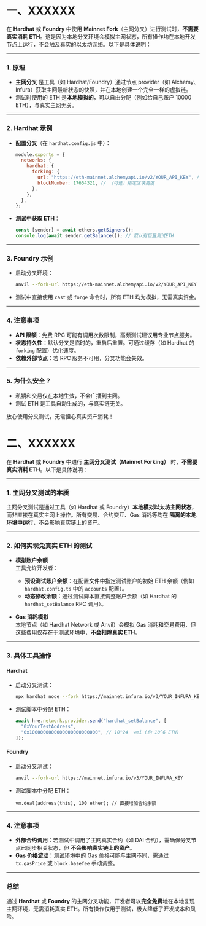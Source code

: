# 一、XXXXXX

在 **Hardhat** 或 **Foundry** 中使用 **Mainnet Fork**（主网分叉）进行测试时，**不需要真实消耗 ETH**。这是因为本地分叉环境会模拟主网状态，所有操作均在本地开发节点上运行，不会触及真实的以太坊网络。以下是具体说明：

---

### 1. **原理**
   - **主网分叉** 是工具（如 Hardhat/Foundry）通过节点 provider（如 Alchemy、Infura）获取主网最新状态的快照，并在本地创建一个完全一样的虚拟链。
   - 测试时使用的 ETH 是**本地模拟的**，可以自由分配（例如给自己账户 10000 ETH），与真实主网无关。

---

### 2. **Hardhat 示例**
   - **配置分叉**（在 `hardhat.config.js` 中）：
     ```javascript
     module.exports = {
       networks: {
         hardhat: {
           forking: {
             url: "https://eth-mainnet.alchemyapi.io/v2/YOUR_API_KEY", // 主网RPC
             blockNumber: 17654321, // （可选）指定区块高度
           },
         },
       },
     };
     ```
   - **测试中获取 ETH**：
     ```javascript
     const [sender] = await ethers.getSigners();
     console.log(await sender.getBalance()); // 默认有巨量测试ETH
     ```

---

### 3. **Foundry 示例**
   - 启动分叉环境：
     ```bash
     anvil --fork-url https://eth-mainnet.alchemyapi.io/v2/YOUR_API_KEY
     ```
   - 测试中直接使用 `cast` 或 `forge` 命令时，所有 ETH 均为模拟，无需真实资金。

---

### 4. **注意事项**
   - **API 限额**：免费 RPC 可能有调用次数限制，高频测试建议用专业节点服务。
   - **状态持久性**：默认分叉是临时的，重启后重置。可通过缓存（如 Hardhat 的 `forking` 配置）优化速度。
   - **依赖外部节点**：若 RPC 服务不可用，分叉功能会失效。

---

### 5. **为什么安全？**
   - 私钥和交易仅在本地生效，不会广播到主网。
   - 测试 ETH 是工具自动生成的，与真实链无关。

放心使用分叉测试，无需担心真实资产消耗！


# 二、XXXXXX



在 **Hardhat** 或 **Foundry** 中进行 **主网分叉测试（Mainnet Forking）** 时，**不需要真实消耗 ETH**。以下是具体说明：

---

### 1. **主网分叉测试的本质**
主网分叉测试是通过工具（如 Hardhat 或 Foundry）**本地模拟以太坊主网状态**，而非直接在真实主网上操作。所有交易、合约交互、Gas 消耗等均在 **隔离的本地环境中运行**，不会影响真实链上的资产。

---

### 2. **如何实现免真实 ETH 的测试**
- **模拟账户余额**  
  工具允许开发者：
  - **预设测试账户余额**：在配置文件中指定测试账户的初始 ETH 余额（例如 `hardhat.config.ts` 中的 `accounts` 配置）。
  - **动态修改余额**：通过测试脚本直接调整账户余额（如 Hardhat 的 `hardhat_setBalance` RPC 调用）。

- **Gas 消耗模拟**  
  本地节点（如 Hardhat Network 或 Anvil）会模拟 Gas 消耗和交易费用，但这些费用仅存在于测试环境中，**不会扣除真实 ETH**。

---

### 3. **具体工具操作**
#### **Hardhat**
- 启动分叉测试：
  ```bash
  npx hardhat node --fork https://mainnet.infura.io/v3/YOUR_INFURA_KEY
  ```
- 测试脚本中分配 ETH：
  ```typescript
  await hre.network.provider.send("hardhat_setBalance", [
    "0xYourTestAddress",
    "0x1000000000000000000000000", // 10^24  wei (约 10^6 ETH)
  ]);
  ```

#### **Foundry**
- 启动分叉测试：
  ```bash
  anvil --fork-url https://mainnet.infura.io/v3/YOUR_INFURA_KEY
  ```
- 测试脚本中分配 ETH：
  ```solidity
  vm.deal(address(this), 100 ether); // 直接增加合约余额
  ```

---

### 4. **注意事项**
- **外部合约调用**：若测试中调用了主网真实合约（如 DAI 合约），需确保分叉节点已同步相关状态，但 **不会影响真实链上的资产**。
- **Gas 价格波动**：测试环境中的 Gas 价格可能与主网不同，需通过 `tx.gasPrice` 或 `block.basefee` 手动调整。

---

### 总结
通过 **Hardhat** 或 **Foundry** 的主网分叉功能，开发者可以**完全免费**地在本地复现主网环境，无需消耗真实 ETH。所有操作仅用于测试，极大降低了开发成本和风险。





